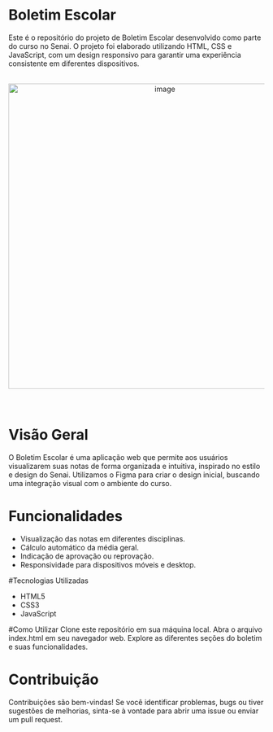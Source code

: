 # Boletim Escolar
Este é o repositório do projeto de Boletim Escolar desenvolvido como parte do curso no Senai. O projeto foi elaborado utilizando HTML, CSS e JavaScript, com um design responsivo para garantir uma experiência consistente em diferentes dispositivos.<br><br>

<div align="center">
  <img src="https://github.com/BrennonMeireles/boletim-escolar/assets/141636246/beb8c887-298b-4101-81f5-2e5b305c529b" alt="image" width="600px">
</div>
<br><br>

# Visão Geral
O Boletim Escolar é uma aplicação web que permite aos usuários visualizarem suas notas de forma organizada e intuitiva, inspirado no estilo e design do Senai. Utilizamos o Figma para criar o design inicial, buscando uma integração visual com o ambiente do curso.

# Funcionalidades
- Visualização das notas em diferentes disciplinas.
- Cálculo automático da média geral.
- Indicação de aprovação ou reprovação.
- Responsividade para dispositivos móveis e desktop.

#Tecnologias Utilizadas
- HTML5
- CSS3
- JavaScript

#Como Utilizar
Clone este repositório em sua máquina local.
Abra o arquivo index.html em seu navegador web.
Explore as diferentes seções do boletim e suas funcionalidades.

# Contribuição
Contribuições são bem-vindas! Se você identificar problemas, bugs ou tiver sugestões de melhorias, sinta-se à vontade para abrir uma issue ou enviar um pull request.

